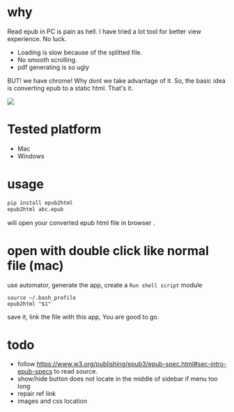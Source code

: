
# why 
Read epub in PC is pain as hell. I have tried a lot tool for better view experience. No luck.
- Loading is slow because of the splitted file.
- No smooth scrolling.
- pdf generating is so ugly 
	
BUT! we have chrome! Why dont we take advantage of it.
So, the basic idea is converting epub to a static html. That's it.

![](https://github.com/zk4/epub2html/blob/master/demo.gif?raw=true)

# Tested platform 
- Mac
- Windows

# usage 
``` bash
pip install epub2html
epub2html abc.epub  

```
will open your converted epub html file in browser .


# open with double click like normal file (mac)

use automator, generate the app, create a `Run shell script` module
``` 
source ~/.bash_profile
epub2html "$1"
```
save it, 
link the file with this app, You are good to go.


# todo 
- follow https://www.w3.org/publishing/epub3/epub-spec.html#sec-intro-epub-specs to read source.
- show/hide button does not locate in the middle of sidebar if menu too long
- repair ref link
- images and css location
